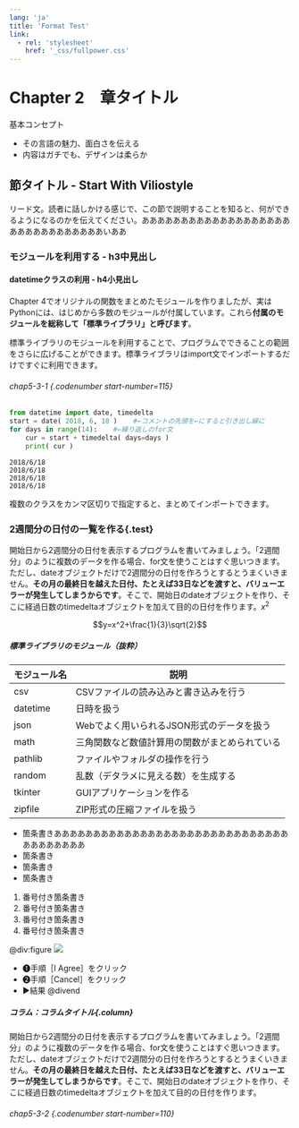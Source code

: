 ```yaml
---
lang: 'ja'
title: 'Format Test'
link:
  - rel: 'stylesheet'
    href: '_css/fullpower.css'
---
```


# Chapter 2　章タイトル

基本コンセプト
- その言語の魅力、面白さを伝える
- 内容はガチでも、デザインは柔らか

## 節タイトル - Start With Viliostyle
リード文。読者に話しかける感じで、この節で説明することを知ると、何ができるようになるのかを伝えてください。あああああああああああああああああああああああああああああああいああ


### モジュールを利用する - h3中見出し
#### datetimeクラスの利用 - h4小見出し
Chapter 4でオリジナルの関数をまとめたモジュールを作りましたが、実はPythonには、はじめから多数のモジュールが付属しています。これら**付属のモジュールを総称して「標準ライブラリ」と呼びます**。

標準ライブラリのモジュールを利用することで、プログラムでできることの範囲をさらに広げることができます。標準ライブラリはimport文でインポートするだけですぐに利用できます。

###### chap5-3-1 {.codenumber start-number=115}
```py
from datetime import date, timedelta
start = date( 2018, 6, 18 )    #←コメントの先頭を←にすると引き出し線に
for days in range(14):    #←繰り返しのfor文
    cur = start + timedelta( days=days )
    print( cur )
```

```console title=実行結果
2018/6/18
2018/6/18
2018/6/18
2018/6/18
```

複数のクラスをカンマ区切りで指定すると、まとめてインポートできます。

### 2週間分の日付の一覧を作る{.test}
開始日から2週間分の日付を表示するプログラムを書いてみましょう。「2週間分」のように複数のデータを作る場合、for文を使うことはすぐ思いつきます。ただし、dateオブジェクトだけで2週間分の日付を作ろうとするとうまくいきません。**その月の最終日を越えた日付、たとえば33日などを渡すと、バリューエラーが発生してしまうからです**。そこで、開始日のdateオブジェクトを作り、そこに経過日数のtimedeltaオブジェクトを加えて目的の日付を作ります。$x^2$

$$y=x^2+\frac{1}{3}\sqrt{2}$$

##### 標準ライブラリのモジュール（抜粋）

|モジュール名 |説明
|--|--
|csv |CSVファイルの読み込みと書き込みを行う
|datetime |日時を扱う
|json |Webでよく用いられるJSON形式のデータを扱う
|math |三角関数など数値計算用の関数がまとめられている
|pathlib |ファイルやフォルダの操作を行う
|random |乱数（デタラメに見える数）を生成する
|tkinter |GUIアプリケーションを作る
|zipfile |ZIP形式の圧縮ファイルを扱う

- 箇条書きああああああああああああああああああああああああああああああああああああああ
- 箇条書き
- 箇条書き
- 箇条書き

1. 番号付き箇条書き
1. 番号付き箇条書き
1. 番号付き箇条書き
1. 番号付き箇条書き

@div:figure
![](img0/c0-1-12.png?svgimg=40)
- ❶手順［I Agree］をクリック
- ❷手順［Cancel］をクリック
- ▶結果
@divend

##### コラム：コラムタイトル{.column}
開始日から2週間分の日付を表示するプログラムを書いてみましょう。「2週間分」のように複数のデータを作る場合、for文を使うことはすぐ思いつきます。ただし、dateオブジェクトだけで2週間分の日付を作ろうとするとうまくいきません。**その月の最終日を越えた日付、たとえば33日などを渡すと、バリューエラーが発生してしまうからです**。そこで、開始日のdateオブジェクトを作り、そこに経過日数のtimedeltaオブジェクトを加えて目的の日付を作ります。

###### chap5-3-2 {.codenumber start-number=110}